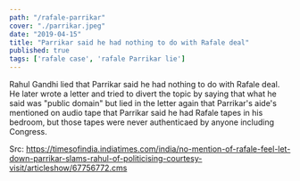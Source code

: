 ```yaml
---
path: "/rafale-parrikar"
cover: "./parrikar.jpeg"
date: "2019-04-15"
title: "Parrikar said he had nothing to do with Rafale deal"
published: true
tags: ['rafale case', 'rafale Parrikar lie']
---
```


Rahul Gandhi lied that Parrikar said he had nothing to do with Rafale deal. He later wrote a letter and tried to divert the topic by saying that what he said was "public domain" but lied in the letter again that Parrikar's aide's mentioned on audio tape that Parrikar said he had Rafale tapes in his bedroom, but those tapes were never authenticaed by anyone including Congress.

Src: https://timesofindia.indiatimes.com/india/no-mention-of-rafale-feel-let-down-parrikar-slams-rahul-of-politicising-courtesy-visit/articleshow/67756772.cms


